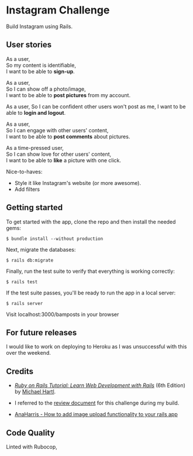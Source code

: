 Instagram Challenge
===================
Build Instagram using Rails.

## User stories

As a user,  
So my content is identifiable,  
I want to be able to **sign-up**.

As a user,    
So I can show off a photo/image,  
I want to be able to **post pictures** from my account.

As a user,
So I can be confident other users won't post as me,
I want to be able to **login and logout**.

As a user,  
So I can engage with other users' content,  
I want to be able to **post comments** about pictures.

As a time-pressed user,  
So I can show love for other users' content,  
I want to be able to **like** a picture with one click.

Nice-to-haves:  
- Style it like Instagram's website (or more awesome).
- Add filters

## Getting started
To get started with the app, clone the repo and then install the needed gems:
```
$ bundle install --without production 
```
Next, migrate the databases:
```
$ rails db:migrate
```
Finally, run the test suite to verify that everything is working correctly:
```
$ rails test
```
If the test suite passes, you'll be ready to run the app in a local server:
```
$ rails server
```
Visit localhost:3000/bamposts in your browser

## For future releases
I would like to work on deploying to Heroku as I was unsuccessful with this over the weekend.


## Credits
- [*Ruby on Rails Tutorial: Learn Web Development with Rails*](https://www.railstutorial.org/) (6th Edition) by [Michael Hartl](https://www.michaelhartl.com/).

- I referred to the [review document](https://github.com/makersacademy/instagram-challenge) for this challenge during my build.

- [AnaHarris - How to add image upload functionality to your rails app](https://medium.com/@anaharris/how-to-add-image-upload-functionality-to-your-rails-app-9f7fc3f3d042)
  
## Code Quality
Linted with Rubocop,
